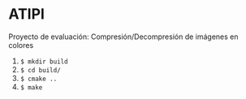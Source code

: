 # ATIPI
Proyecto de evaluación: Compresión/Decompresión de imágenes en colores

1. ```$ mkdir build```
2. ```$ cd build/```
3. ```$ cmake ..```
4. ```$ make```